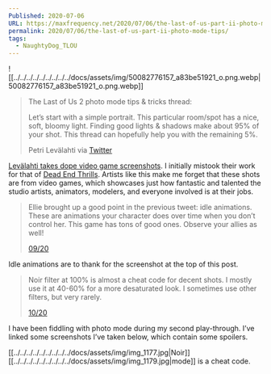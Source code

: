 ```yaml
---
Published: 2020-07-06
URL: https://maxfrequency.net/2020/07/06/the-last-of-us-part-ii-photo-mode-tips/
permalink: 2020/07/06/the-last-of-us-part-ii-photo-mode-tips/
tags:
  - NaughtyDog_TLOU
---
```

![[../../../../../../../../../docs/assets/img/50082776157_a83be51921_o.png.webp|50082776157_a83be51921_o.png.webp]]

> The Last of Us 2 photo mode tips & tricks thread:
> 
> Let’s start with a simple portrait. This particular room/spot has a nice, soft, bloomy light. Finding good lights & shadows make about 95% of your shot. This thread can hopefully help you with the remaining 5%.
> 
> Petri Levälahti via [Twitter](https://twitter.com/Berduu/status/1279834338482368513)

[Levälahti takes dope video game screenshots](https://www.berdu.org/thelastofus2). I initially mistook their work for that of [Dead End Thrills](http://deadendthrills.com/). Artists like this make me forget that these shots are from video games, which showcases just how fantastic and talented the studio artists, animators, modelers, and everyone involved is at their jobs.

> Ellie brought up a good point in the previous tweet: idle animations. These are animations your character does over time when you don’t control her. This game has tons of good ones. Observe your allies as well!
> 
> [09/20](https://twitter.com/Berduu/status/1279838533109325824)

Idle animations are to thank for the screenshot at the top of this post.

> Noir filter at 100% is almost a cheat code for decent shots. I mostly use it at 40-60% for a more desaturated look. I sometimes use other filters, but very rarely.
> 
> [10/20](https://twitter.com/Berduu/status/1279839224720736268)

I have been fiddling with photo mode during my second play-through. I’ve linked some screenshots I’ve taken below, which contain some spoilers.

[[../../../../../../../../../docs/assets/img/img_1177.jpg|Noir]] [[../../../../../../../../../docs/assets/img/img_1179.jpg|mode]] is a cheat code.